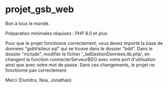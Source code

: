 # projet_gsb_web
Bon à tous le monde.

Préparation minimales réquises : 
PHP 8.0 et plus

Pour que le projet fonctionne correctement, vous devez importé la base de données "gsbVisiteur.sql" qui se trouve dans le dossier "bdd".
Dans le dossier "include", modifier le fichier '_bdGestionDonnees.lib.php', en changent la function connecterServeurBD() avec votre port d'utilisation ainsi que avec votre mot de passe.
Sans ces changements, le projet ne fonctionne pas correctement.

Merci
(Dumitru, Noa, Jonathan)
